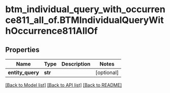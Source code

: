 # btm_individual_query_with_occurrence811_all_of.BTMIndividualQueryWithOccurrence811AllOf

## Properties
Name | Type | Description | Notes
------------ | ------------- | ------------- | -------------
**entity_query** | **str** |  | [optional] 

[[Back to Model list]](../README.md#documentation-for-models) [[Back to API list]](../README.md#documentation-for-api-endpoints) [[Back to README]](../README.md)


